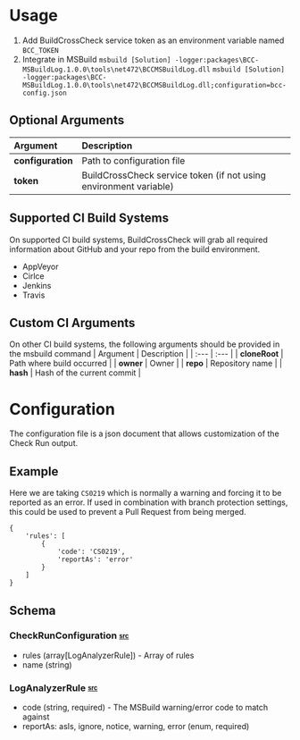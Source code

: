 # Usage
1. Add BuildCrossCheck service token as an environment variable named `BCC_TOKEN`
2. Integrate in MSBuild
   `msbuild [Solution] -logger:packages\BCC-MSBuildLog.1.0.0\tools\net472\BCCMSBuildLog.dll`
   `msbuild [Solution] -logger:packages\BCC-MSBuildLog.1.0.0\tools\net472\BCCMSBuildLog.dll;configuration=bcc-config.json`
   
## Optional Arguments
| Argument          | Description                                                       |
| :---              | :---                                                              |
| **configuration** | Path to configuration file                                        |
| **token**         | BuildCrossCheck service token (if not using environment variable) |

## Supported CI Build Systems
On supported CI build systems, BuildCrossCheck will grab all required information about GitHub and your repo from the build environment.
- AppVeyor
- Cirlce
- Jenkins
- Travis

## Custom CI Arguments
On other CI build systems, the following arguments should be provided in the msbuild command
| Argument          | Description                                       |
| :---              | :---                                              |
| **cloneRoot**     | Path where build occurred                         |
| **owner**         | Owner                                             |
| **repo**          | Repository name                                   |
| **hash**          | Hash of the current commit                        |

# Configuration
The configuration file is a json document that allows customization of the Check Run output.

## Example

Here we are taking `CS0219` which is normally a warning and forcing it to be reported as an error. If used in combination with branch protection settings, this could be used to prevent a Pull Request from being merged.

```
{
    'rules': [
        {
            'code': 'CS0219',
            'reportAs': 'error'
        }
    ]
}
```

## Schema

### CheckRunConfiguration <sub><sup>[src](https://github.com/justaprogrammer/BCC-MSBuildLog/blob/master/src/BCC.MSBuildLog/Model/CheckRunConfiguration.cs)</sup></sub>

- rules (array[LogAnalyzerRule]) - Array of rules
- name (string)

### LogAnalyzerRule <sub><sup>[src](https://github.com/justaprogrammer/BCC-MSBuildLog/blob/master/src/BCC.MSBuildLog/Model/LogAnalyzerRule.cs)</sup></sub>

- code (string, required) - The MSBuild warning/error code to match against
- reportAs: asIs, ignore, notice, warning, error (enum, required)
